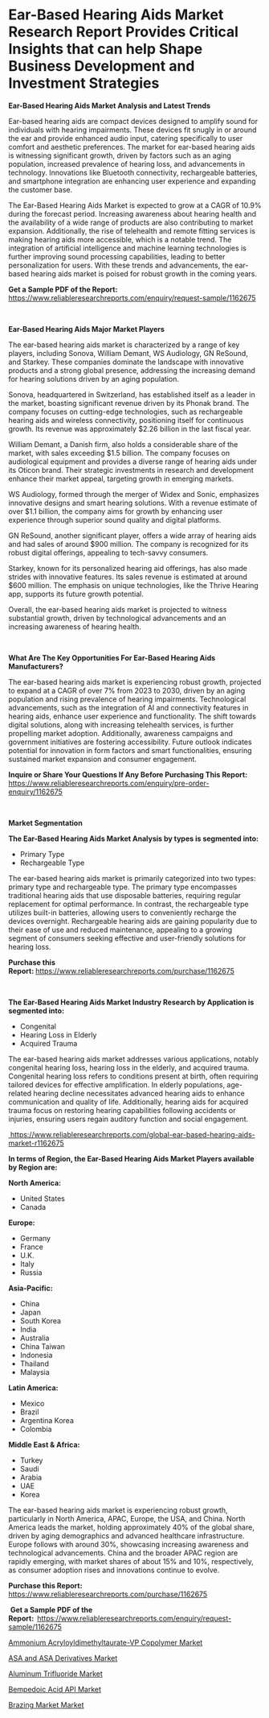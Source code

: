 <p><h1>Ear-Based Hearing Aids Market Research Report Provides Critical Insights that can help Shape Business Development and Investment Strategies</h1></p><p><strong>Ear-Based Hearing Aids Market Analysis and Latest Trends</strong></p>
<p><p>Ear-based hearing aids are compact devices designed to amplify sound for individuals with hearing impairments. These devices fit snugly in or around the ear and provide enhanced audio input, catering specifically to user comfort and aesthetic preferences. The market for ear-based hearing aids is witnessing significant growth, driven by factors such as an aging population, increased prevalence of hearing loss, and advancements in technology. Innovations like Bluetooth connectivity, rechargeable batteries, and smartphone integration are enhancing user experience and expanding the customer base.</p><p>The Ear-Based Hearing Aids Market is expected to grow at a CAGR of 10.9% during the forecast period. Increasing awareness about hearing health and the availability of a wide range of products are also contributing to market expansion. Additionally, the rise of telehealth and remote fitting services is making hearing aids more accessible, which is a notable trend. The integration of artificial intelligence and machine learning technologies is further improving sound processing capabilities, leading to better personalization for users. With these trends and advancements, the ear-based hearing aids market is poised for robust growth in the coming years.</p></p>
<p><strong>Get a Sample PDF of the Report:&nbsp;</strong> <a href="https://www.reliableresearchreports.com/enquiry/request-sample/1162675?utm_campaign=1595&utm_medium=2&utm_source=Github&utm_content=ia&utm_term=13102024&utm_id=ear-based-hearing-aids">https://www.reliableresearchreports.com/enquiry/request-sample/1162675</a></p>
<p>&nbsp;</p>
<p><strong>Ear-Based Hearing Aids Major Market Players</strong></p>
<p><p>The ear-based hearing aids market is characterized by a range of key players, including Sonova, William Demant, WS Audiology, GN ReSound, and Starkey. These companies dominate the landscape with innovative products and a strong global presence, addressing the increasing demand for hearing solutions driven by an aging population.</p><p>Sonova, headquartered in Switzerland, has established itself as a leader in the market, boasting significant revenue driven by its Phonak brand. The company focuses on cutting-edge technologies, such as rechargeable hearing aids and wireless connectivity, positioning itself for continuous growth. Its revenue was approximately $2.26 billion in the last fiscal year.</p><p>William Demant, a Danish firm, also holds a considerable share of the market, with sales exceeding $1.5 billion. The company focuses on audiological equipment and provides a diverse range of hearing aids under its Oticon brand. Their strategic investments in research and development enhance their market appeal, targeting growth in emerging markets.</p><p>WS Audiology, formed through the merger of Widex and Sonic, emphasizes innovative designs and smart hearing solutions. With a revenue estimate of over $1.1 billion, the company aims for growth by enhancing user experience through superior sound quality and digital platforms.</p><p>GN ReSound, another significant player, offers a wide array of hearing aids and had sales of around $900 million. The company is recognized for its robust digital offerings, appealing to tech-savvy consumers.</p><p>Starkey, known for its personalized hearing aid offerings, has also made strides with innovative features. Its sales revenue is estimated at around $600 million. The emphasis on unique technologies, like the Thrive Hearing app, supports its future growth potential.</p><p>Overall, the ear-based hearing aids market is projected to witness substantial growth, driven by technological advancements and an increasing awareness of hearing health.</p></p>
<p>&nbsp;</p>
<p><strong>What Are The Key Opportunities For Ear-Based Hearing Aids Manufacturers?</strong></p>
<p><p>The ear-based hearing aids market is experiencing robust growth, projected to expand at a CAGR of over 7% from 2023 to 2030, driven by an aging population and rising prevalence of hearing impairments. Technological advancements, such as the integration of AI and connectivity features in hearing aids, enhance user experience and functionality. The shift towards digital solutions, along with increasing telehealth services, is further propelling market adoption. Additionally, awareness campaigns and government initiatives are fostering accessibility. Future outlook indicates potential for innovation in form factors and smart functionalities, ensuring sustained market expansion and consumer engagement.</p></p>
<p><strong>Inquire or Share Your Questions If Any Before Purchasing This Report:</strong> <a href="https://www.reliableresearchreports.com/enquiry/pre-order-enquiry/1162675?utm_campaign=1595&utm_medium=2&utm_source=Github&utm_content=ia&utm_term=13102024&utm_id=ear-based-hearing-aids">https://www.reliableresearchreports.com/enquiry/pre-order-enquiry/1162675</a></p>
<p>&nbsp;</p>
<p><strong>Market Segmentation</strong></p>
<p><strong>The Ear-Based Hearing Aids Market Analysis by types is segmented into:</strong></p>
<p><ul><li>Primary Type</li><li>Rechargeable Type</li></ul></p>
<p><p>The ear-based hearing aids market is primarily categorized into two types: primary type and rechargeable type. The primary type encompasses traditional hearing aids that use disposable batteries, requiring regular replacement for optimal performance. In contrast, the rechargeable type utilizes built-in batteries, allowing users to conveniently recharge the devices overnight. Rechargeable hearing aids are gaining popularity due to their ease of use and reduced maintenance, appealing to a growing segment of consumers seeking effective and user-friendly solutions for hearing loss.</p></p>
<p><strong>Purchase this Report:&nbsp;</strong><a href="https://www.reliableresearchreports.com/purchase/1162675?utm_campaign=1595&utm_medium=2&utm_source=Github&utm_content=ia&utm_term=13102024&utm_id=ear-based-hearing-aids">https://www.reliableresearchreports.com/purchase/1162675</a></p>
<p>&nbsp;</p>
<p><strong>The Ear-Based Hearing Aids Market Industry Research by Application is segmented into:</strong></p>
<p><ul><li>Congenital</li><li>Hearing Loss in Elderly</li><li>Acquired Trauma</li></ul></p>
<p><p>The ear-based hearing aids market addresses various applications, notably congenital hearing loss, hearing loss in the elderly, and acquired trauma. Congenital hearing loss refers to conditions present at birth, often requiring tailored devices for effective amplification. In elderly populations, age-related hearing decline necessitates advanced hearing aids to enhance communication and quality of life. Additionally, hearing aids for acquired trauma focus on restoring hearing capabilities following accidents or injuries, ensuring users regain auditory function and social engagement.</p></p>
<p><a href="https://www.reliableresearchreports.com/global-ear-based-hearing-aids-market-r1162675?utm_campaign=1595&utm_medium=2&utm_source=Github&utm_content=ia&utm_term=13102024&utm_id=ear-based-hearing-aids">&nbsp;https://www.reliableresearchreports.com/global-ear-based-hearing-aids-market-r1162675</a></p>
<p><strong>In terms of Region, the Ear-Based Hearing Aids Market Players available by Region are:</strong></p>
<p>
    <p> <strong> North America: </strong>
        <ul>
            <li>United States</li>
            <li>Canada</li>
        </ul>
        </p> 
    <p> <strong> Europe: </strong>
        <ul>
            <li>Germany</li>
            <li>France</li>
            <li>U.K.</li>
            <li>Italy</li>
            <li>Russia</li>
        </ul>
        </p> 
    <p> <strong> Asia-Pacific: </strong>
        <ul>
            <li>China</li>
            <li>Japan</li>
            <li>South Korea</li>
            <li>India</li>
            <li>Australia</li>
            <li>China Taiwan</li>
            <li>Indonesia</li>
            <li>Thailand</li>
            <li>Malaysia</li>
        </ul>
        </p> 
    <p> <strong> Latin America: </strong>
        <ul>
            <li>Mexico</li>
            <li>Brazil</li>
            <li>Argentina Korea</li>
            <li>Colombia</li>
        </ul>
        </p> 
    <p> <strong> Middle East & Africa: </strong>
        <ul>
            <li>Turkey</li>
            <li>Saudi</li>
            <li>Arabia</li>
            <li>UAE</li>
            <li>Korea</li>
        </ul>
    </p>
    </p>
<p><p>The ear-based hearing aids market is experiencing robust growth, particularly in North America, APAC, Europe, the USA, and China. North America leads the market, holding approximately 40% of the global share, driven by aging demographics and advanced healthcare infrastructure. Europe follows with around 30%, showcasing increasing awareness and technological advancements. China and the broader APAC region are rapidly emerging, with market shares of about 15% and 10%, respectively, as consumer adoption rises and innovations continue to evolve.</p></p>
<p><strong>Purchase this Report: </strong><a href="https://www.reliableresearchreports.com/purchase/1162675?utm_campaign=1595&utm_medium=2&utm_source=Github&utm_content=ia&utm_term=13102024&utm_id=ear-based-hearing-aids">https://www.reliableresearchreports.com/purchase/1162675</a></p>
<p>&nbsp;<strong>Get a Sample PDF of the Report:&nbsp;&nbsp;</strong><a href="https://www.reliableresearchreports.com/enquiry/request-sample/1162675?utm_campaign=1595&utm_medium=2&utm_source=Github&utm_content=ia&utm_term=13102024&utm_id=ear-based-hearing-aids">https://www.reliableresearchreports.com/enquiry/request-sample/1162675</a></p>
<p><strong></strong></p>
<p><p><a href="https://www.linkedin.com/pulse/global-ammonium-acryloyldimethyltaurate-vp-copolymer-market-o0xde?utm_campaign=1595&utm_medium=2&utm_source=Github&utm_content=ia&utm_term=13102024&utm_id=ear-based-hearing-aids">Ammonium Acryloyldimethyltaurate-VP Copolymer Market</a></p><p><a href="https://www.linkedin.com/pulse/top-trends-transforming-asa-derivatives-market-2024-ljeye?utm_campaign=1595&utm_medium=2&utm_source=Github&utm_content=ia&utm_term=13102024&utm_id=ear-based-hearing-aids">ASA and ASA Derivatives Market</a></p><p><a href="https://github.com/mahnoor2003/Market-Research-Report-List-6/blob/main/aluminum-trifluoride-market.md?utm_campaign=1595&utm_medium=2&utm_source=Github&utm_content=ia&utm_term=13102024&utm_id=ear-based-hearing-aids">Aluminum Trifluoride Market</a></p><p><a href="https://www.linkedin.com/pulse/bempedoic-acid-api-market-report-product-type-098099-zfkne?utm_campaign=1595&utm_medium=2&utm_source=Github&utm_content=ia&utm_term=13102024&utm_id=ear-based-hearing-aids">Bempedoic Acid API Market</a></p><p><a href="https://www.linkedin.com/pulse/global-brazing-market-trends-innovations-forward-looking-oqboe?utm_campaign=1595&utm_medium=2&utm_source=Github&utm_content=ia&utm_term=13102024&utm_id=ear-based-hearing-aids">Brazing Market Market</a></p></p>